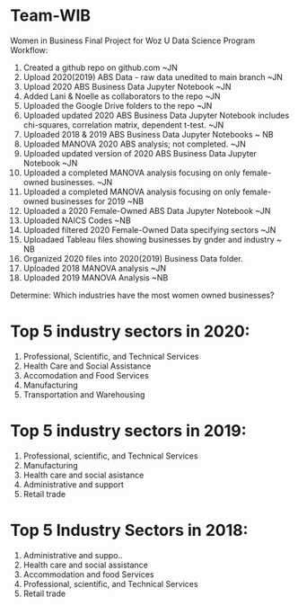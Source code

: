 # Team-WIB
Women in Business Final Project for Woz U Data Science Program
Workflow:
1. Created a github repo on github.com ~JN
2. Upload 2020(2019) ABS Data - raw data unedited to main branch ~JN
3. Upload 2020 ABS Business Data Jupyter Notebook ~JN
4. Added Lani & Noelle as collaborators to the repo ~JN
5. Uploaded the Google Drive folders to the repo ~JN
6. Uploaded updated 2020 ABS Business Data Jupyter Notebook includes chi-squares, correlation matrix, dependent t-test. ~JN
7. Uploaded 2018 & 2019 ABS Business Data Jupyter Notebooks ~ NB
8. Uploaded MANOVA 2020 ABS analysis; not completed. ~JN
9. Uploaded updated version of 2020 ABS Business Data Jupyter Notebook ~JN
10. Uploaded a completed MANOVA analysis focusing on only female-owned businesses. ~JN
11. Uploaded a completed MANOVA analysis focusing on only female-owned businesses for 2019 ~NB
12. Uploaded a 2020 Female-Owned ABS Data Jupyter Notebook ~JN
13. Uploaded NAICS Codes ~NB
14. Uploaded filtered 2020 Female-Owned Data specifying sectors ~JN
15. Uploadaed Tableau files showing businesses by gnder and industry ~ NB
16. Organized 2020 files into 2020(2019) Business Data folder.
17. Uploaded 2018 MANOVA analysis ~JN 
18. Uploaded 2019 MANOVA Analysis ~NB

Determine: Which industries have the most women owned businesses?
# Top 5 industry sectors in 2020:
1. Professional, Scientific, and Technical Services
2. Health Care and Social Assistance
3. Accomodation and Food Services
4. Manufacturing
5. Transportation and Warehousing 

# Top 5 industry sectors in 2019:
1. Professional, scientific, and Technical Services
2. Manufacturing
3. Health care and social asistance
4. Administrative and support
5. Retail trade

# Top 5 Industry Sectors in 2018:
1. Administrative and suppo..
2. Health care and social assistance
3. Accommodation and food Services
4. Professional, scientific, and Technical Services
5. Retail trade
